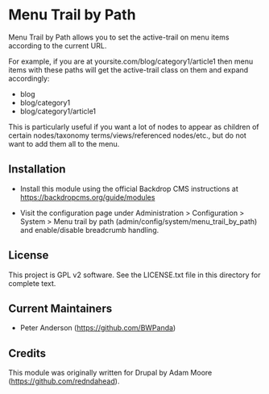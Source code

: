 Menu Trail by Path
==================

Menu Trail by Path allows you to set the active-trail on menu items according to
the current URL.

For example, if you are at yoursite.com/blog/category1/article1 then menu items
with these paths will get the active-trail class on them and expand accordingly:

- blog
- blog/category1
- blog/category1/article1

This is particularly useful if you want a lot of nodes to appear as children of
certain nodes/taxonomy terms/views/referenced nodes/etc., but do not want to add
them all to the menu.


Installation
------------

- Install this module using the official Backdrop CMS instructions at
  https://backdropcms.org/guide/modules

- Visit the configuration page under Administration > Configuration > System >
  Menu trail by path (admin/config/system/menu_trail_by_path) and enable/disable
  breadcrumb handling.


License
-------

This project is GPL v2 software. See the LICENSE.txt file in this directory for
complete text.


Current Maintainers
-------------------

- Peter Anderson (https://github.com/BWPanda)


Credits
-------

This module was originally written for Drupal by Adam Moore
(https://github.com/redndahead).
